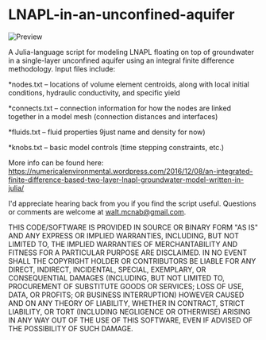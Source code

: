 # LNAPL-in-an-unconfined-aquifer

![Preview](https://numericalenvironmental.files.wordpress.com/2016/12/schematic.jpg?w=646&h=364)

A Julia-language script for modeling LNAPL floating on top of groundwater in a single-layer unconfined aquifer using an integral finite difference methodology. Input files include:

*nodes.txt – locations of volume element centroids, along with local initial conditions, hydraulic conductivity, and specific yield

*connects.txt – connection information for how the nodes are linked together in a model mesh (connection distances and interfaces)

*fluids.txt – fluid properties 9just name and density for now)

*knobs.txt – basic model controls (time stepping constraints, etc.)

More info can be found here: https://numericalenvironmental.wordpress.com/2016/12/08/an-integrated-finite-difference-based-two-layer-lnapl-groundwater-model-written-in-julia/

I'd appreciate hearing back from you if you find the script useful. Questions or comments are welcome at walt.mcnab@gmail.com.

THIS CODE/SOFTWARE IS PROVIDED IN SOURCE OR BINARY FORM "AS IS" AND ANY EXPRESS OR IMPLIED WARRANTIES, INCLUDING, BUT NOT LIMITED TO, THE IMPLIED WARRANTIES OF MERCHANTABILITY AND FITNESS FOR A PARTICULAR PURPOSE ARE DISCLAIMED. IN NO EVENT SHALL THE COPYRIGHT HOLDER OR CONTRIBUTORS BE LIABLE FOR ANY DIRECT, INDIRECT, INCIDENTAL, SPECIAL, EXEMPLARY, OR CONSEQUENTIAL DAMAGES (INCLUDING, BUT NOT LIMITED TO, PROCUREMENT OF SUBSTITUTE GOODS OR SERVICES; LOSS OF USE, DATA, OR PROFITS; OR BUSINESS INTERRUPTION) HOWEVER CAUSED AND ON ANY THEORY OF LIABILITY, WHETHER IN CONTRACT, STRICT LIABILITY, OR TORT (INCLUDING NEGLIGENCE OR OTHERWISE) ARISING IN ANY WAY OUT OF THE USE OF THIS SOFTWARE, EVEN IF ADVISED OF THE POSSIBILITY OF SUCH DAMAGE.
